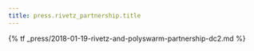 ```yaml
---
title: press.rivetz_partnership.title
---
```


{% tf _press/2018-01-19-rivetz-and-polyswarm-partnership-dc2.md %}
